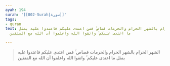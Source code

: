 ```yaml
---
ayah: 194
surah: '[[002-Surah|سورة]]'
tags:
- quran
text: الشهر الحرام بالشهر الحرام والحرمات قصاص ۚ فمن اعتدى عليكم فاعتدوا عليه بمثل
  ما اعتدى عليكم ۚ واتقوا الله واعلموا أن الله مع المتقين

---
```

> الشهر الحرام بالشهر الحرام والحرمات قصاص ۚ فمن اعتدى عليكم فاعتدوا عليه بمثل ما اعتدى عليكم ۚ واتقوا الله واعلموا أن الله مع المتقين
